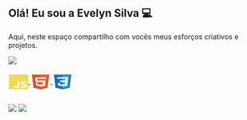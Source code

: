 ## Olá! Eu sou a Evelyn Silva 💻
Aqui, neste espaço compartilho com vocês meus esforços criativos e projetos.

<div>
  <a href="https://github.com/evelynback">
  <img height="100em" src="https://github-readme-stats.vercel.app/api/top-langs/?username=evelynback&layout=compact&langs_count=16&theme=dracula"/>
</div>

<div style="display: inline_block"><br>
  <img align="center" alt="evy-Js" height="30" width="40" src="https://raw.githubusercontent.com/devicons/devicon/master/icons/javascript/javascript-plain.svg">
  <img align="center" alt="evy-HTML" height="30" width="40" src="https://raw.githubusercontent.com/devicons/devicon/master/icons/html5/html5-original.svg">
  <img align="center" alt="evy-CSS" height="30" width="40" src="https://raw.githubusercontent.com/devicons/devicon/master/icons/css3/css3-original.svg">

</div>

##

 
<div> 
  <a href = "mailto:evelynback@gmail.com"><img src="https://img.shields.io/badge/Gmail-D14836?style=for-the-badge&logo=gmail&logoColor=white"></a>
  <a href="https://www.linkedin.com/in/evelynsilvaback" target="_blank"><img src="https://img.shields.io/badge/-LinkedIn-%230077B5?style=for-the-badge&logo=linkedin&logoColor=white" target="_blank"></a> 
 




